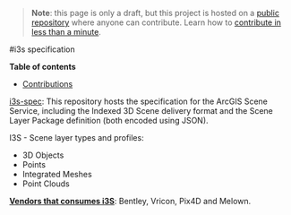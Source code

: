 > **Note**: this page is only a draft, but this project is hosted on a [public repository](https://github.com/hhkaos/awesome-arcgis) where anyone can contribute. Learn how to [contribute in less than a minute](https://github.com/hhkaos/awesome-arcgis/blob/master/CONTRIBUTING.md#contributions).

#i3s specification
<!-- START doctoc generated TOC please keep comment here to allow auto update -->
<!-- DON'T EDIT THIS SECTION, INSTEAD RE-RUN doctoc TO UPDATE -->
**Table of contents**

- [Contributions](#contributions)

<!-- END doctoc generated TOC please keep comment here to allow auto update -->

[i3s-spec](https://github.com/Esri/i3s-spec): This repository hosts the specification for the ArcGIS Scene Service, including the Indexed 3D Scene delivery format and the Scene Layer Package definition (both encoded using JSON).

I3S - Scene layer types and profiles:

* 3D Objects
* Points
* Integrated Meshes
* Point Clouds

**[Vendors that consumes i3S](https://github.com/Esri/i3s-spec/blob/master/README.md#where-can-i-use)**: Bentley, Vricon, Pix4D and Melown.
